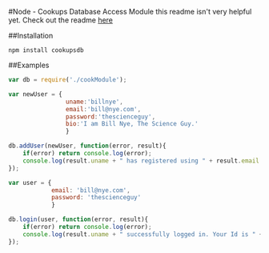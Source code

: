 #Node - Cookups Database Access Module
this readme isn't very helpful yet. Check out the readme [here](https://github.com/umass-cs-326/team-cinnamon-crickets/tree/master/database)

##Installation

	npm install cookupsdb

##Examples

```javascript
var db = require('./cookModule');

var newUser = {
                uname:'billnye',
                email:'bill@nye.com',
                password:'thescienceguy',
                bio:'I am Bill Nye, The Science Guy.'
                }

db.addUser(newUser, function(error, result){
    if(error) return console.log(error);
    console.log(result.uname + " has registered using " + result.email + ". Your user ID is " + result.uid );
});

var user = {
            email: 'bill@nye.com',
            password: 'thescienceguy'
            }

db.login(user, function(error, result){
    if(error) return console.log(error);
    console.log(result.uname + " successfully logged in. Your Id is " + result.uid );
});
```

